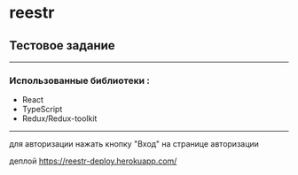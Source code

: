 # reestr
## Тестовое задание
---
### Использованные библиотеки :
- React
- TypeScript
- Redux/Redux-toolkit
---

для авторизации нажать кнопку "Вход" на странице авторизации

деплой https://reestr-deploy.herokuapp.com/